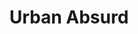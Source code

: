 ---
title:  "Urban Absurd"
project_name: "urbanabsurd"
image: "urbanabsurd.jpg"
image_retina: "urbanabsurd@2x.jpg"
project_url: "urbanabsurd.com"
role: "HTML/CSS, Javascript/jQuery"
project_date: "November, 2013"
project_deliverable: "Launched portfolio website for an interactive designer"

project_overview: "Developed a portfolio website based on provided design mockups. For the first time in this project, I used custom web fonts, adaptive image retina support, integrated jQuery gallery plugin for several sections of the website, implemented overlay video players for animation and advertised sections of the portfolio."

description: "Developed a portfolio website for an interactive designer"

project_specifics: 
 - "HTML/CSS"
 - "JS/jQuery"
 - "Retina images"
 - "Overlay video player"
 - "Cross browser support (IE7+)"
 
project_screenshots:
 - "urbanabsurd1.jpg"
 - "urbanabsurd2.jpg"
 - "urbanabsurd3.jpg"
 - "urbanabsurd4.jpg"
 - "urbanabsurd5.jpg"
 - "urbanabsurd6.jpg"
---